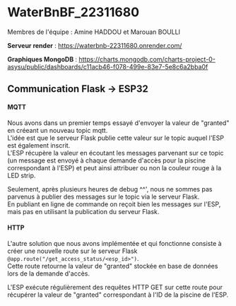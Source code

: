 # WaterBnBF_22311680

Membres de l'équipe : Amine HADDOU et Marouan BOULLI

**Serveur render** : https://waterbnb-22311680.onrender.com/

**Graphiques MongoDB** : https://charts.mongodb.com/charts-project-0-asysu/public/dashboards/c11acb46-f078-499e-83e7-5e8c6a2bba0f

## Communication Flask -> ESP32

#### MQTT
Nous avons dans un premier temps essayé d'envoyer la valeur de "granted" en créeant un nouveau topic mqtt.  
L'idée est que le serveur Flask publie cette valeur sur le topic auquel l'ESP est également inscrit.  
L'ESP récupère la valeur en écoutant les messages parvenant sur ce topic (un message est envoyé à chaque demande d'accès pour la piscine correspondant à l'ESP) et peut ainsi attribuer ou non la couleur rouge à la LED strip.

Seulement, après plusieurs heures de debug ^^', nous ne sommes pas parvenus à publier des messages sur le topic via le serveur Flask.  
En publiant en ligne de commande on reçoit bien les messages sur l'ESP, mais pas en utilisant la publication du serveur Flask.


#### HTTP
L'autre solution que nous avons implémentée et qui fonctionne consiste à créer une nouvelle route sur le serveur Flask ```@app.route("/get_access_status/<esp_id>")```.  
Cette route retourne la valeur de "granted" stockée en base de données lors de la demande d'accès.

L'ESP exécute régulièrement des requêtes HTTP GET sur cette route pour récupérer la valeur de "granted" correspondant à l'ID de la piscine de l'ESP.



